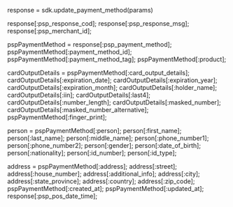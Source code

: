 response = sdk.update_payment_method(params)

response[:psp_response_cod];
response[:psp_response_msg];
response[:psp_merchant_id];

pspPaymentMethod = response[:psp_payment_method];
pspPaymentMethod[:payment_method_id];
pspPaymentMethod[:payment_method_tag];
pspPaymentMethod[:product];

cardOutputDetails = pspPaymentMethod[:card_output_details];
cardOutputDetails[:expiration_date];
cardOutputDetails[:expiration_year];
cardOutputDetails[:expiration_month];
cardOutputDetails[:holder_name];
cardOutputDetails[:iin];
cardOutputDetails[:last4];
cardOutputDetails[:number_length];
cardOutputDetails[:masked_number];
cardOutputDetails[:masked_number_alternative];
pspPaymentMethod[:finger_print];

person = pspPaymentMethod[:person];
person[:first_name];
person[:last_name];
person[:middle_name];
person[:phone_number1];
person[:phone_number2];
person[:gender];
person[:date_of_birth];
person[:nationality];
person[:id_number];
person[:id_type];

address = pspPaymentMethod[:address];
address[:street];
address[:house_number];
address[:additional_info];
address[:city];
address[:state_province];
address[:country];
address[:zip_code];
pspPaymentMethod[:created_at];
pspPaymentMethod[:updated_at];
response[:psp_pos_date_time];
